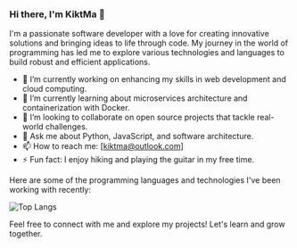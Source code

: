 ### Hi there, I'm KiktMa 👋

I'm a passionate software developer with a love for creating innovative solutions and bringing ideas to life through code. My journey in the world of programming has led me to explore various technologies and languages to build robust and efficient applications.

- 🔭 I’m currently working on enhancing my skills in web development and cloud computing.
- 🌱 I’m currently learning about microservices architecture and containerization with Docker.
- 👯 I’m looking to collaborate on open source projects that tackle real-world challenges.
- 💬 Ask me about Python, JavaScript, and software architecture.
- 📫 How to reach me: [kiktma@outlook.com]
- ⚡ Fun fact: I enjoy hiking and playing the guitar in my free time.

Here are some of the programming languages and technologies I've been working with recently:

![Top Langs](https://github-readme-stats.vercel.app/api/top-langs/?username=KiktMa&layout=compact)

Feel free to connect with me and explore my projects! Let's learn and grow together.
